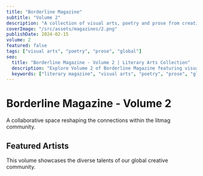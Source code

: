 ```yaml
---
title: "Borderline Magazine"
subtitle: "Volume 2"
description: "A collection of visual arts, poetry and prose from creatives around the globe."
coverImage: "/src/assets/magazines/2.png"
publishDate: 2024-02-15
volume: 2
featured: false
tags: ["visual arts", "poetry", "prose", "global"]
seo:
  title: "Borderline Magazine - Volume 2 | Literary Arts Collection"
  description: "Explore Volume 2 of Borderline Magazine featuring visual arts, poetry and prose from creatives worldwide."
  keywords: ["literary magazine", "visual arts", "poetry", "prose", "global creatives"]
---
```


# Borderline Magazine - Volume 2

A collaborative space reshaping the connections within the litmag community.

## Featured Artists

This volume showcases the diverse talents of our global creative community.
